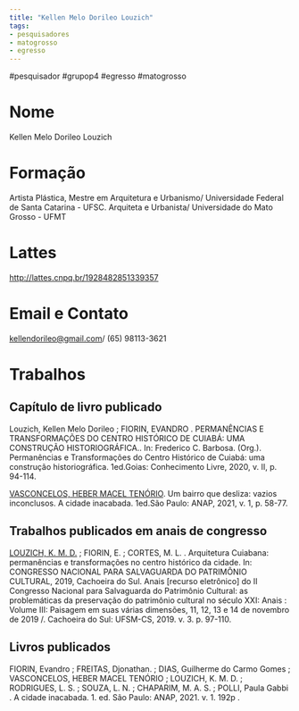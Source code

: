 ```yaml
---
title: "Kellen Melo Dorileo Louzich"
tags: 
- pesquisadores
- matogrosso
- egresso
---
```


#pesquisador #grupop4 #egresso #matogrosso

# Nome
Kellen Melo Dorileo Louzich
# Formação
Artista Plástica, Mestre em Arquitetura e Urbanismo/ Universidade Federal de Santa Catarina - UFSC. Arquiteta e Urbanista/ Universidade do Mato Grosso - UFMT
# Lattes
http://lattes.cnpq.br/1928482851339357
# Email e Contato
[kellendorileo@gmail.com](mailto:kellendorileo@gmail.com)/ (65) 98113-3621
# Trabalhos

## Capítulo de livro publicado

Louzich, Kellen Melo Dorileo ; FIORIN, EVANDRO . PERMANÊNCIAS E TRANSFORMAÇÕES DO CENTRO HISTÓRICO DE CUIABÁ: UMA CONSTRUÇÃO HISTORIOGRÁFICA.. In: Frederico C. Barbosa. (Org.). Permanências e Transformações do Centro Histórico de Cuiabá: uma construção historiográfica. 1ed.Goias: Conhecimento Livre, 2020, v. II, p. 94-114.

  

[VASCONCELOS, HEBER MACEL TENÓRIO](http://lattes.cnpq.br/1290805936456727). Um bairro que desliza: vazios inconclusos. A cidade inacabada. 1ed.São Paulo: ANAP, 2021, v. 1, p. 58-77.

  

## Trabalhos publicados em anais de congresso

[LOUZICH, K. M. D.](http://lattes.cnpq.br/1928482851339357) ; FIORIN, E. ; CORTES, M. L. . Arquitetura Cuiabana: permanências e transformações no centro histórico da cidade. In: CONGRESSO NACIONAL PARA SALVAGUARDA DO PATRIMÔNIO CULTURAL, 2019, Cachoeira do Sul. Anais [recurso eletrônico] do II Congresso Nacional para Salvaguarda do Patrimônio Cultural: as problemáticas da preservação do patrimônio cultural no século XXI: Anais : Volume III: Paisagem em suas várias dimensões, 11, 12, 13 e 14 de novembro de 2019 /. Cachoeira do Sul: UFSM-CS, 2019. v. 3. p. 97-110.

  

## Livros publicados

FIORIN, Evandro ; FREITAS, Djonathan. ; DIAS, Guilherme do Carmo Gomes ; VASCONCELOS, HEBER MACEL TENÓRIO ; LOUZICH, K. M. D. ; RODRIGUES, L. S. ; SOUZA, L. N. ; CHAPARIM, M. A. S. ; POLLI, Paula Gabbi . A cidade inacabada. 1. ed. São Paulo: ANAP, 2021. v. 1. 192p .
